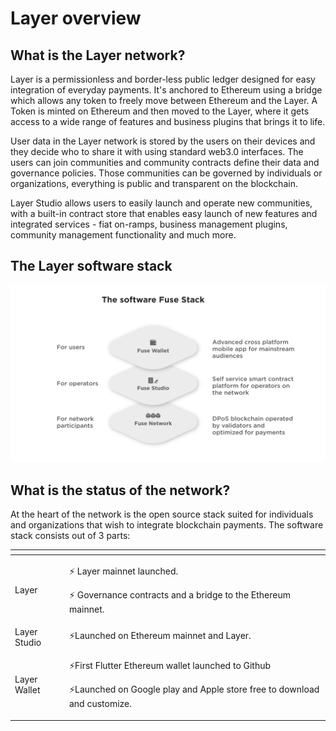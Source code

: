 # Layer overview

## What is the Layer network?

Layer is a permissionless and border-less public ledger designed for easy integration of everyday payments. It's anchored to Ethereum using a bridge which allows any token to freely move between Ethereum and the Layer. A Token is minted on Ethereum and then moved to the Layer, where it gets access to a wide range of features and business plugins that brings it to life.

User data in the Layer network is stored by the users on their devices and they decide who to share it with using standard web3.0 interfaces. The users can join communities and community contracts define their data and governance policies. Those communities can be governed by individuals or organizations, everything is public and transparent on the blockchain.

Layer Studio allows users to easily launch and operate new communities, with a built-in contract store that enables easy launch of new features and integrated services - fiat on-ramps, business management plugins, community management functionality and much more.

## The Layer software stack

![](.gitbook/assets/fuse-network-architecture2.jpg)

## What is the status of the network?

At the heart of the network is the open source stack suited for individuals and organizations that wish to integrate blockchain payments. The software stack consists out of 3 parts:

<table>
  <thead>
    <tr>
      <th style="text-align:left"></th>
      <th style="text-align:left"></th>
    </tr>
  </thead>
  <tbody>
    <tr>
      <td style="text-align:left">Layer</td>
      <td style="text-align:left">
        <p>&#x26A1; Layer mainnet launched.</p>
        <p>&#x26A1; Governance contracts and a bridge to the Ethereum mainnet.</p>
      </td>
    </tr>
    <tr>
      <td style="text-align:left">Layer Studio</td>
      <td style="text-align:left">&#x26A1;Launched on Ethereum mainnet and Layer.</td>
    </tr>
    <tr>
      <td style="text-align:left">Layer Wallet</td>
      <td style="text-align:left">
        <p>&#x26A1;First Flutter Ethereum wallet launched to Github</p>
        <p>&#x26A1;Launched on Google play and Apple store free to download and customize.</p>
      </td>
    </tr>
  </tbody>
</table>

